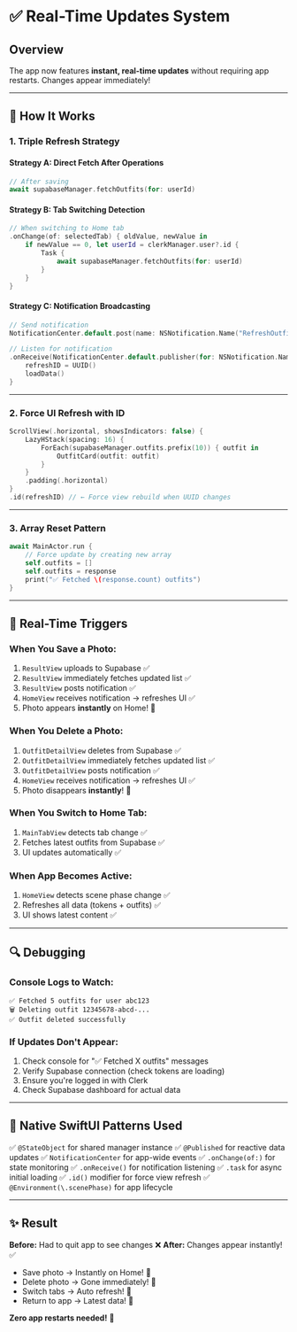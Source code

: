 # ✅ Real-Time Updates System

## Overview
The app now features **instant, real-time updates** without requiring app restarts. Changes appear immediately!

---

## 🎯 How It Works

### **1. Triple Refresh Strategy**

#### **Strategy A: Direct Fetch After Operations**
```swift
// After saving
await supabaseManager.fetchOutfits(for: userId)
```

#### **Strategy B: Tab Switching Detection**
```swift
// When switching to Home tab
.onChange(of: selectedTab) { oldValue, newValue in
    if newValue == 0, let userId = clerkManager.user?.id {
        Task {
            await supabaseManager.fetchOutfits(for: userId)
        }
    }
}
```

#### **Strategy C: Notification Broadcasting**
```swift
// Send notification
NotificationCenter.default.post(name: NSNotification.Name("RefreshOutfits"), object: nil)

// Listen for notification
.onReceive(NotificationCenter.default.publisher(for: NSNotification.Name("RefreshOutfits"))) { _ in
    refreshID = UUID()
    loadData()
}
```

---

### **2. Force UI Refresh with ID**
```swift
ScrollView(.horizontal, showsIndicators: false) {
    LazyHStack(spacing: 16) {
        ForEach(supabaseManager.outfits.prefix(10)) { outfit in
            OutfitCard(outfit: outfit)
        }
    }
    .padding(.horizontal)
}
.id(refreshID) // ← Force view rebuild when UUID changes
```

---

### **3. Array Reset Pattern**
```swift
await MainActor.run {
    // Force update by creating new array
    self.outfits = []
    self.outfits = response
    print("✅ Fetched \(response.count) outfits")
}
```

---

## 📱 Real-Time Triggers

### **When You Save a Photo:**
1. `ResultView` uploads to Supabase ✅
2. `ResultView` immediately fetches updated list ✅
3. `ResultView` posts notification ✅
4. `HomeView` receives notification → refreshes UI ✅
5. Photo appears **instantly** on Home! 🎉

### **When You Delete a Photo:**
1. `OutfitDetailView` deletes from Supabase ✅
2. `OutfitDetailView` immediately fetches updated list ✅
3. `OutfitDetailView` posts notification ✅
4. `HomeView` receives notification → refreshes UI ✅
5. Photo disappears **instantly**! 🎉

### **When You Switch to Home Tab:**
1. `MainTabView` detects tab change ✅
2. Fetches latest outfits from Supabase ✅
3. UI updates automatically ✅

### **When App Becomes Active:**
1. `HomeView` detects scene phase change ✅
2. Refreshes all data (tokens + outfits) ✅
3. UI shows latest content ✅

---

## 🔍 Debugging

### **Console Logs to Watch:**
```
✅ Fetched 5 outfits for user abc123
🗑️ Deleting outfit 12345678-abcd-...
✅ Outfit deleted successfully
```

### **If Updates Don't Appear:**
1. Check console for "✅ Fetched X outfits" messages
2. Verify Supabase connection (check tokens are loading)
3. Ensure you're logged in with Clerk
4. Check Supabase dashboard for actual data

---

## 🎨 Native SwiftUI Patterns Used

✅ `@StateObject` for shared manager instance
✅ `@Published` for reactive data updates
✅ `NotificationCenter` for app-wide events
✅ `.onChange(of:)` for state monitoring
✅ `.onReceive()` for notification listening
✅ `.task` for async initial loading
✅ `.id()` modifier for force view refresh
✅ `@Environment(\.scenePhase)` for app lifecycle

---

## ✨ Result

**Before:** Had to quit app to see changes ❌
**After:** Changes appear instantly! ✅

- Save photo → Instantly on Home! 🎉
- Delete photo → Gone immediately! 🎉
- Switch tabs → Auto refresh! 🎉
- Return to app → Latest data! 🎉

**Zero app restarts needed!** 🚀
